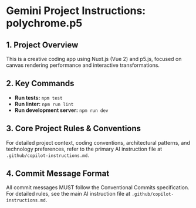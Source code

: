 # Gemini Project Instructions: polychrome.p5

## 1. Project Overview
This is a creative coding app using Nuxt.js (Vue 2) and p5.js, focused on canvas rendering performance and interactive transformations.

## 2. Key Commands
- **Run tests:** `npm test`
- **Run linter:** `npm run lint`
- **Run development server:** `npm run dev`

## 3. Core Project Rules & Conventions
For detailed project context, coding conventions, architectural patterns, and technology preferences, refer to the primary AI instruction file at `.github/copilot-instructions.md`.

## 4. Commit Message Format
All commit messages MUST follow the Conventional Commits specification. For detailed rules, see the main AI instruction file at `.github/copilot-instructions.md`.
